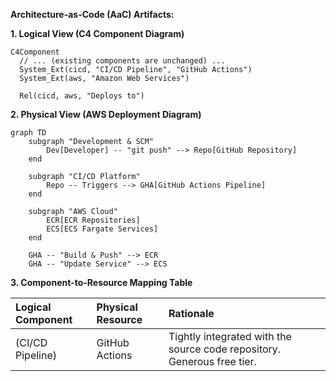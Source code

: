**Architecture-as-Code (AaC) Artifacts:**

**1. Logical View (C4 Component Diagram)**
```mermaid
C4Component
  // ... (existing components are unchanged) ...
  System_Ext(cicd, "CI/CD Pipeline", "GitHub Actions")
  System_Ext(aws, "Amazon Web Services")

  Rel(cicd, aws, "Deploys to")
```

**2. Physical View (AWS Deployment Diagram)**
```mermaid
graph TD
    subgraph "Development & SCM"
        Dev[Developer] -- "git push" --> Repo[GitHub Repository]
    end

    subgraph "CI/CD Platform"
        Repo -- Triggers --> GHA[GitHub Actions Pipeline]
    end

    subgraph "AWS Cloud"
        ECR[ECR Repositories]
        ECS[ECS Fargate Services]
    end

    GHA -- "Build & Push" --> ECR
    GHA -- "Update Service" --> ECS
```

**3. Component-to-Resource Mapping Table**

| Logical Component | Physical Resource | Rationale |
| :--- | :--- | :--- |
| (CI/CD Pipeline) | GitHub Actions | Tightly integrated with the source code repository. Generous free tier. |
